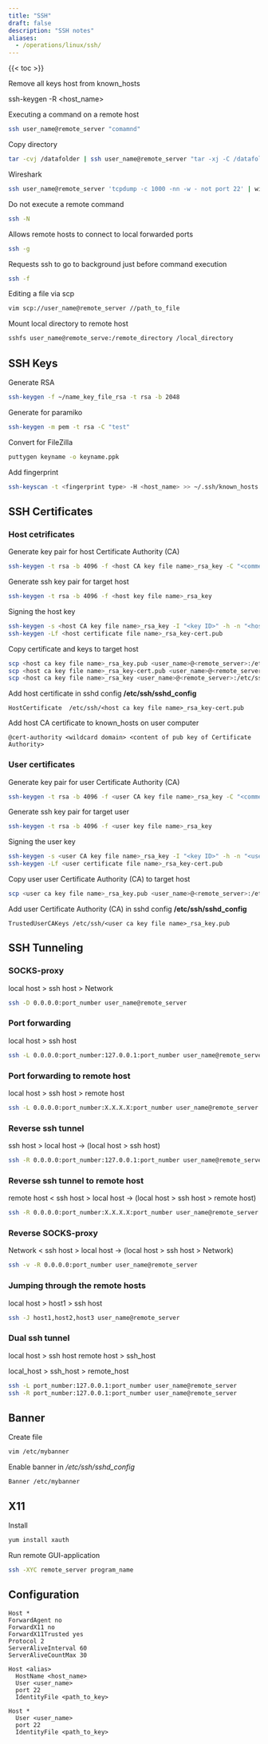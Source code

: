 ```yaml
---
title: "SSH"
draft: false
description: "SSH notes"
aliases:
  - /operations/linux/ssh/
---
```


{{< toc >}}

Remove all keys host from known_hosts

ssh-keygen -R <host_name>

Executing a command on a remote host

```bash
ssh user_name@remote_server "comamnd"
```

Copy directory

```bash
tar -cvj /datafolder | ssh user_name@remote_server "tar -xj -C /datafolder"
```

Wireshark

```bash
ssh user_name@remote_server 'tcpdump -c 1000 -nn -w - not port 22' | wireshark -k –i
```

Do not execute a remote command

```bash
ssh -N
```

Allows remote hosts to connect to local forwarded ports

```bash
ssh -g
```

Requests ssh to go to background just before command execution

```bash
ssh -f
```

Editing a file via scp

```bash
vim scp://user_name@remote_server //path_to_file
```

Mount local directory to remote host

```bash
sshfs user_name@remote_serve:/remote_directory /local_directory
```

## SSH Keys

Generate RSA

```bash
ssh-keygen -f ~/name_key_file_rsa -t rsa -b 2048
```

Generate for paramiko

```bash
ssh-keygen -m pem -t rsa -C "test"
```

Convert for FileZilla

```bash
puttygen keyname -o keyname.ppk
```

Add fingerprint

```bash
ssh-keyscan -t <fingerprint type> -H <host_name> >> ~/.ssh/known_hosts
```

## SSH Certificates

### Host cetrificates

Generate key pair for host Certificate Authority (CA)

```bash
ssh-keygen -t rsa -b 4096 -f <host CA key file name>_rsa_key -C "<comment>"
```

Generate ssh key pair for target host

```bash
ssh-keygen -t rsa -b 4096 -f <host key file name>_rsa_key
```

Signing the host key

```bash
ssh-keygen -s <host CA key file name>_rsa_key -I "<key ID>" -h -n "<host principals>" -V <validity interval> <host ca key file name>_rsa_key.pub
ssh-keygen -Lf <host certificate file name>_rsa_key-cert.pub
```

Copy certificate and keys to target host

```bash
scp <host ca key file name>_rsa_key.pub <user_name>@<remote_server>:/etc/ssh
scp <host ca key file name>_rsa_key-cert.pub <user_name>@<remote_server>:/etc/ssh
scp <host ca key file name>_rsa_key <user_name>@<remote_server>:/etc/ssh
```

Add host certificate in sshd config __/etc/ssh/sshd_config__

```text
HostCertificate  /etc/ssh/<host ca key file name>_rsa_key-cert.pub
```

Add host CA certificate to known_hosts on user computer

```text
@cert-authority <wildcard domain> <content of pub key of Certificate Authority>
```

### User certificates

Generate key pair for user Certificate Authority (CA)

```bash
ssh-keygen -t rsa -b 4096 -f <user CA key file name>_rsa_key -C "<comment>"
```

Generate ssh key pair for target user

```bash
ssh-keygen -t rsa -b 4096 -f <user key file name>_rsa_key
```

Signing the user key

```bash
ssh-keygen -s <user CA key file name>_rsa_key -I "<key ID>" -h -n "<user principals>" -V <validity interval> <user ca key file name>_rsa_key.pub
ssh-keygen -Lf <user certificate file name>_rsa_key-cert.pub
```

Copy user user Certificate Authority (CA) to target host

```bash
scp <user ca key file name>_rsa_key.pub <user_name>@<remote_server>:/etc/ssh
```

Add user Certificate Authority (CA) in sshd config __/etc/ssh/sshd_config__

```text
TrustedUserCAKeys /etc/ssh/<user ca key file name>_rsa_key.pub
```

## SSH Tunneling

### SOCKS-proxy

local host > ssh host > Network

```bash
ssh -D 0.0.0.0:port_number user_name@remote_server
```

### Port forwarding

local host > ssh host

```bash
ssh -L 0.0.0.0:port_number:127.0.0.1:port_number user_name@remote_server
```

### Port forwarding to remote host

local host > ssh host > remote host

```bash
ssh -L 0.0.0.0:port_number:X.X.X.X:port_number user_name@remote_server
```

### Reverse ssh tunnel

ssh host > local host -> (local host > ssh host)

```bash
ssh -R 0.0.0.0:port_number:127.0.0.1:port_number user_name@remote_server
```

### Reverse ssh tunnel to remote host

remote host < ssh host > local host -> (local host > ssh host > remote host)

```bash
ssh -R 0.0.0.0:port_number:X.X.X.X:port_number user_name@remote_server
```

### Reverse SOCKS-proxy

Network < ssh host > local host -> (local host > ssh host > Network)

```bash
ssh -v -R 0.0.0.0:port_number user_name@remote_server
```

### Jumping through the remote hosts

local host > host1 > ssh host

```bash
ssh -J host1,host2,host3 user_name@remote_server
```

### Dual ssh tunnel

local host > ssh host
remote host > ssh_host

local_host > ssh_host > remote_host

```bash
ssh -L port_number:127.0.0.1:port_number user_name@remote_server
ssh -R port_number:127.0.0.1:port_number user_name@remote_server
```

## Banner

Create file

```bash
vim /etc/mybanner
```

Enable banner in _\/etc/ssh\/sshd_config_

```text
Banner /etc/mybanner
```

## X11

Install

```bash
yum install xauth
```

Run remote GUI-application

```bash
ssh -XYC remote_server program_name
```

## Configuration

```text
Host *
ForwardAgent no
ForwardX11 no
ForwardX11Trusted yes
Protocol 2
ServerAliveInterval 60
ServerAliveCountMax 30

Host <alias>
  HostName <host_name>
  User <user_name>
  port 22
  IdentityFile <path_to_key>

Host *
  User <user_name>
  port 22
  IdentityFile <path_to_key>
```
